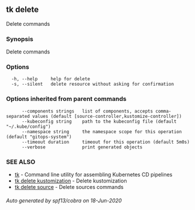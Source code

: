 ## tk delete

Delete commands

### Synopsis

Delete commands

### Options

```
  -h, --help     help for delete
  -s, --silent   delete resource without asking for confirmation
```

### Options inherited from parent commands

```
      --components strings   list of components, accepts comma-separated values (default [source-controller,kustomize-controller])
      --kubeconfig string    path to the kubeconfig file (default "~/.kube/config")
      --namespace string     the namespace scope for this operation (default "gitops-system")
      --timeout duration     timeout for this operation (default 5m0s)
      --verbose              print generated objects
```

### SEE ALSO

* [tk](tk.md)	 - Command line utility for assembling Kubernetes CD pipelines
* [tk delete kustomization](tk_delete_kustomization.md)	 - Delete kustomization
* [tk delete source](tk_delete_source.md)	 - Delete sources commands

###### Auto generated by spf13/cobra on 18-Jun-2020
